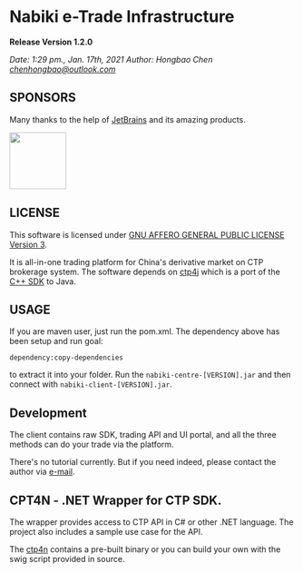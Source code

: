 # Nabiki e-Trade Infrastructure
**Release Version 1.2.0**

*Date:   1:29 pm., Jan. 17th, 2021
Author: Hongbao Chen <chenhongbao@outlook.com>*

## SPONSORS
Many thanks to the help of [JetBrains](https://www.jetbrains.com/) and its amazing products.
<p>
<a href="https://www.jetbrains.com/?from=nabiki">
<img src="https://ftp.bmp.ovh/imgs/2021/01/5447e9b99abef1d5.png" width="100"/>
</a>
</p>

## LICENSE
This software is licensed under [GNU AFFERO GENERAL PUBLIC LICENSE Version 3](https://www.gnu.org/licenses/agpl-3.0.en.html).

It is all-in-one trading platform for China's derivative market on CTP brokerage system. The software depends on [ctp4j](https://github.com/chenhongbao/ctp4j) which is a port of the [C++ SDK](http://www.sfit.com.cn/) to Java.

## USAGE
If you are maven user, just run the pom.xml. The dependency above has been setup and run goal:
```
dependency:copy-dependencies
```
to extract it into your folder. Run the ```nabiki-centre-[VERSION].jar``` and then connect with ```nabiki-client-[VERSION].jar```.
## Development
The client contains raw SDK, trading API and UI portal, and all the three methods can do your trade via the platform.

There's no tutorial currently. But if you need indeed, please contact the author via [e-mail](chenhongbao@outlook.com).
## CPT4N - .NET Wrapper for CTP SDK.
The wrapper provides access to CTP API in C# or other .NET language. The project also includes a sample use case for the API.

The [ctp4n](https://github.com/chenhongbao/ctp4n) contains a pre-built binary or you can build your own with the swig script
provided in source.
